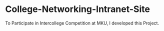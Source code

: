 College-Networking-Intranet-Site
================================

To Participate in Intercollege Competition at MKU, I developed this Project.
